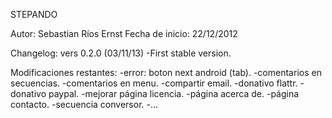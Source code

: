 STEPANDO

Autor: Sebastian Ríos Ernst
Fecha de inicio: 22/12/2012

Changelog:
vers 0.2.0 (03/11/13)
	-First stable version.

Modificaciones restantes:
-error: boton next android (tab).
-comentarios en secuencias.
-comentarios en menu.
-compartir email.
-donativo flattr.
-donativo paypal.
-mejorar página licencia.
-página acerca de.
-página contacto.
-secuencia conversor.
-...
